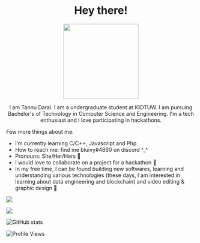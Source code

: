 <h1 align=center> Hey there! </h1>
<p align="center">
<img src="https://user-images.githubusercontent.com/70472388/137866328-fe2828b5-ec09-4260-a87f-b265dcdd64ac.png" width="200" height="200"/>
</p>

<p align=center>I am Tannu Daral. I am a undergraduate student at IGDTUW. I am pursuing Bachelor's of Technology in Computer Science and Engineering. I'm a tech enthusiast and I love participating in hackathons.</p>

Few more things about me: 

- I’m currently learning C/C++, Javascript and Php 
- How to reach me: find me bluivy#4860 on discord ^_^
- Pronouns: She/Her/Hers 💮
- I would love to collaborate on a project for a hackathon 🦆
- In my free time, I can be found building new softwares, learning and understanding various technologies (these days, I am interested in learning about data engineering and blockchain) and video editing & graphic design 🤎

![](https://img.shields.io/badge/OS-_Windows_|_Linux_-informational?style=&logo=<LOGO_NAME>&logoColor=white&color=000000)

![](https://img.shields.io/badge/Languages-_C/C++_|_HTML5_|_CSS3_|_Javascript_|_Dart_|_Python_|_Java_-informational?style=&logo=code&logoColor=white&color=000000)

![GitHub stats](https://github-readme-stats.vercel.app/api?username=tannudaral&hide=stars&count_private=true&show_icons=true&theme=cobalt)

![ Profile Views ](https://komarev.com/ghpvc/?username=tannudaral&color=000000)
